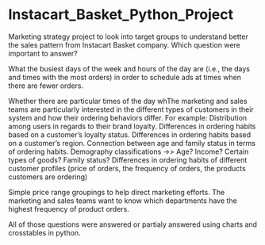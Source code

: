 # Instacart_Basket_Python_Project
Marketing strategy project to look into target groups to understand better the sales pattern from Instacart Basket company.
Which question were important to answer?

What the busiest days of the week and hours of the day are (i.e., the days and times with the most orders) in order to schedule ads at times when there are fewer orders.

Whether there are particular times of the day whThe marketing and sales teams are particularly interested in the different types of customers in their system and how their ordering behaviors differ. For example:
Distribution among users in regards to their brand loyalty.
Differences in ordering habits based on a customer’s loyalty status.
Differences in ordering habits based on a customer’s region.
Connection between age and family status in terms of ordering habits.
Demography classifications ->> Age? Income? Certain types of goods? Family status?
Differences in ordering habits of different customer profiles (price of orders, the frequency of orders, the products
customers are ordering)

Simple price range groupings to help direct marketing efforts. 
The marketing and sales teams want to know which departments have the highest frequency of product orders.

All of those questions were answered or partialy answered using charts and crosstables in python.

